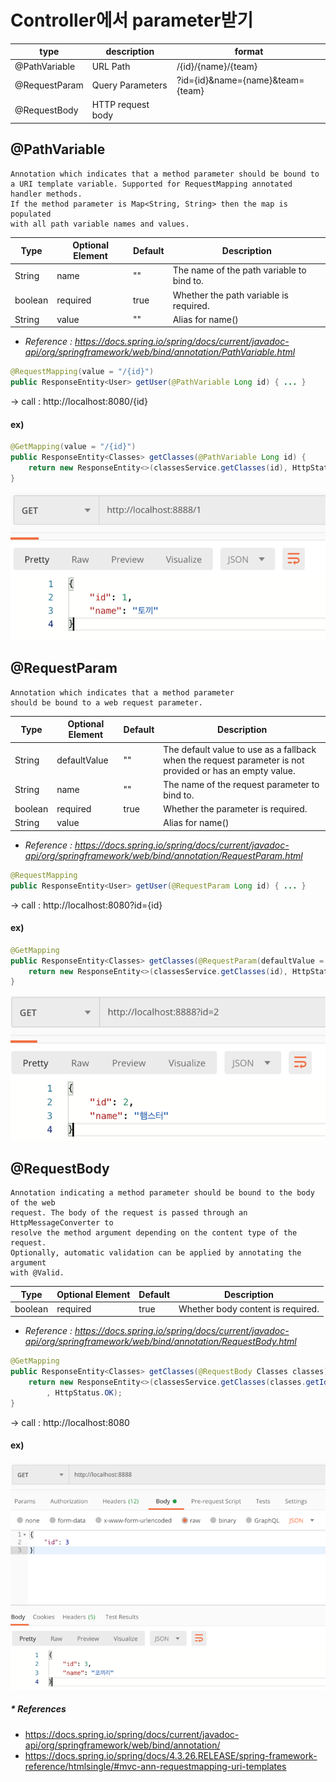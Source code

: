 # Controller에서 parameter받기
type | description | format
--- | --- | ---
@PathVariable | URL Path | /{id}/{name}/{team}
@RequestParam | Query Parameters | ?id={id}&name={name}&team={team}
@RequestBody | HTTP request body | 


## @PathVariable
```
Annotation which indicates that a method parameter should be bound to 
a URI template variable. Supported for RequestMapping annotated handler methods.
If the method parameter is Map<String, String> then the map is populated 
with all path variable names and values.
```
Type | Optional Element | Default | Description
--- | --- | --- | ---
String | name | "" | The name of the path variable to bind to.
boolean | required | true | Whether the path variable is required.
String | value | "" | Alias for name()

* *Reference : https://docs.spring.io/spring/docs/current/javadoc-api/org/springframework/web/bind/annotation/PathVariable.html*

```java
@RequestMapping(value = "/{id}")
public ResponseEntity<User> getUser(@PathVariable Long id) { ... }
```
→ call : http://localhost:8080/{id}

#### ex)
```java
@GetMapping(value = "/{id}")
public ResponseEntity<Classes> getClasses(@PathVariable Long id) {
	return new ResponseEntity<>(classesService.getClasses(id), HttpStatus.OK);
}
```
![@PathVariable](.%5B20200809%5D_controller에서_parameter_받기_images/ccfe1d2e.png)


## @RequestParam
```
Annotation which indicates that a method parameter 
should be bound to a web request parameter.
```
Type | Optional Element | Default | Description
--- | --- | --- | ---
String | defaultValue | "" | The default value to use as a fallback when the request parameter is not provided or has an empty value.
String | name | "" | The name of the request parameter to bind to.
boolean | required | true | Whether the parameter is required.
String | value |  | Alias for name()

* *Reference : https://docs.spring.io/spring/docs/current/javadoc-api/org/springframework/web/bind/annotation/RequestParam.html*

```java
@RequestMapping
public ResponseEntity<User> getUser(@RequestParam Long id) { ... }
```
→ call : http://localhost:8080?id={id}

#### ex)
```java
@GetMapping
public ResponseEntity<Classes> getClasses(@RequestParam(defaultValue = "1") Long id) {
	return new ResponseEntity<>(classesService.getClasses(id), HttpStatus.OK);
}
```
![@RequestParam](.%5B20200809%5D_controller에서_parameter_받기_images/76f1ddad.png)


## @RequestBody
```
Annotation indicating a method parameter should be bound to the body of the web 
request. The body of the request is passed through an HttpMessageConverter to 
resolve the method argument depending on the content type of the request. 
Optionally, automatic validation can be applied by annotating the argument 
with @Valid.
```
Type | Optional Element | Default | Description
--- | --- | --- | ---
boolean | required | true | Whether body content is required.
* *Reference : https://docs.spring.io/spring/docs/current/javadoc-api/org/springframework/web/bind/annotation/RequestBody.html*

```java
@GetMapping
public ResponseEntity<Classes> getClasses(@RequestBody Classes classes) {
	return new ResponseEntity<>(classesService.getClasses(classes.getId())
        , HttpStatus.OK);
}
```
→ call : http://localhost:8080

#### ex)
![](.%5B20200809%5D_controller에서_parameter_받기_images/32234802.png)

##### * References
- https://docs.spring.io/spring/docs/current/javadoc-api/org/springframework/web/bind/annotation/
- https://docs.spring.io/spring/docs/4.3.26.RELEASE/spring-framework-reference/htmlsingle/#mvc-ann-requestmapping-uri-templates
